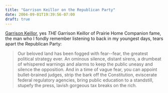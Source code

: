 ```yaml
---
title: "Garrison Keillor on the Republican Party"
date: 2004-09-01T19:39:56-07:00
draft: true
---
```


[Garrison Keillor](https://web.archive.org/web/20040924085445/http://www.inthesetimes.com/site/main/article_rss/were_not_in_lake_wobegon_anymore/ "We're Not in Lake Wobegon Anymore: How did the Party of Lincoln and Liberty transmogrify into the party of Newt Gingrich's evil spawn and their Etch-A-Sketch president, a dull and rigid man, whose philosophy is a jumble of badly sutured body parts trying to walk? -- In These Times"), yes _THE_ Garrison Keillor of Prairie Home Companion fame, the man who I fondly remember listening to back in my youngest days, tears apart the Republican Party:

> Our beloved land has been fogged with fear--fear, the greatest political strategy ever. An ominous silence, distant sirens, a drumbeat of whispered warnings and alarms to keep the public uneasy and silence the opposition. And in a time of vague fear, you can appoint bullet-brained judges, strip the bark off the Constitution, eviscerate federal regulatory agencies, bring public education to a standstill, stupefy the press, lavish gorgeous tax breaks on the rich.
